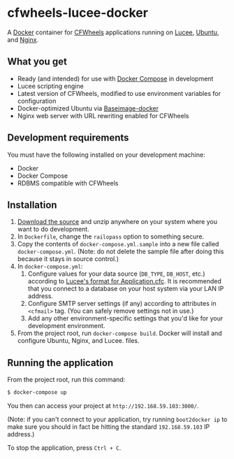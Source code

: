 # cfwheels-lucee-docker

A [Docker][1] container for [CFWheels][2] applications running on [Lucee][3], [Ubuntu][4], and [Nginx][5].

## What you get

-   Ready (and intended) for use with [Docker Compose][6] in development
-   Lucee scripting engine
-   Latest version of CFWheels, modified to use environment variables for configuration
-   Docker-optimized Ubuntu via [Baseimage-docker][9]
-   Nginx web server with URL rewriting enabled for CFWheels

## Development requirements

You must have the following installed on your development machine:

-  Docker
-  Docker Compose
-  RDBMS compatible with CFWheels

## Installation

1.  [Download the source][7] and unzip anywhere on your system where you want to do development.
2.  In `Dockerfile`, change the `railopass` option to something secure.
3.  Copy the contents of `docker-compose.yml.sample` into a new file called `docker-compose.yml`. (Note: do not delete
    the sample file after doing this because it stays in source control.)
4.  In `docker-compose.yml`:
    1.  Configure values for your data source (`DB_TYPE`, `DB_HOST`, etc.) according to
        [Lucee's format for Application.cfc][8]. It is recommended that you connect to a database on your host system
        via your LAN IP address.
    2.  Configure SMTP server settings (if any) according to attributes in `<cfmail>` tag. (You can safely remove
        settings not in use.)
    3.  Add any other environment-specific settings that you'd like for your development environment.
5.  From the project root, run `docker-compose build`. Docker will install and configure Ubuntu, Nginx, and Lucee.
    files.

## Running the application

From the project root, run this command:

```bash
$ docker-compose up
```

You then can access your project at `http://192.168.59.103:3000/`.

(Note: if you can't connect to your application, try running `boot2docker ip` to make sure you should in fact be
hitting the standard `192.168.59.103` IP address.)

To stop the application, press `Ctrl + C`.

[1]: https://www.docker.com/
[2]: http://cfwheels.org/
[3]: http://lucee.org/
[4]: http://www.ubuntu.com/
[5]: http://nginx.org/
[6]: https://docs.docker.com/compose/
[7]: https://github.com/liquifusion/cfwheels-lucee-docker/archive/master.zip
[8]: https://bitbucket.org/lucee/lucee/wiki/Cookbook_Datasource_Define_Datasource#markdown-header-create-a-datasource-in-the-applicationcfc
[9]: http://phusion.github.io/baseimage-docker/

